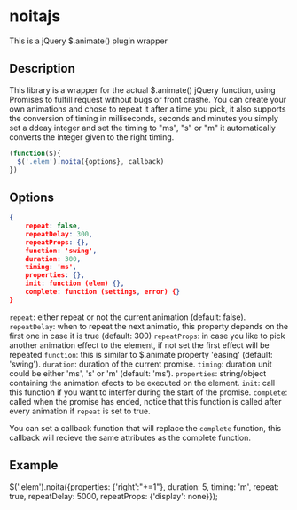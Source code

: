 # noitajs
This is a jQuery $.animate() plugin wrapper

Description
-----------
This library is a wrapper for the actual $.animate() jQuery function, using Promises to fulfill request without bugs or front crashe.
You can create your own animations and chose to repeat it after a time you pick, it also supports the conversion of timing in milliseconds, seconds and minutes you simply set a ddeay integer and set the timing to "ms", "s" or "m" it automatically converts the integer given to the right timing.

```javascript
(function($){
  $('.elem').noita({options}, callback)
})
```

Options
----------
```json
{
	repeat: false,
	repeatDelay: 300,
	repeatProps: {},
	function: 'swing',
	duration: 300,
	timing: 'ms',
	properties: {},
	init: function (elem) {},
	complete: function (settings, error) {}
}
```
`repeat`: either repeat or not the current animation (default: false).
`repeatDelay`: when to repeat the next animatio, this property depends on the first one in case it is true (default: 300)
`repeatProps`: in case you like to pick another animation effect to the element, if not set the first effect will be repeated
`function`: this is similar to $.animate property 'easing' (default: 'swing').
`duration`: duration of the current promise.
`timing`: duration unit could be either 'ms', 's' or 'm' (default: 'ms').
`properties`: string/object containing the animation efects to be executed on the element.
`init`: call this function if you want to interfer during the start of the promise.
`complete`: called when the promise has ended, notice that this function is called after every animation if `repeat` is set to true.

You can set a callback function that will replace the `complete` function, this callback will recieve the same attributes as the complete function.

Example
----------
$('.elem').noita({properties: {'right':"+=1"}, duration: 5, timing: 'm', repeat: true, repeatDelay: 5000, repeatProps: {'display': none}});
